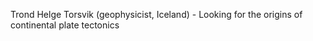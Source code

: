 Trond Helge Torsvik (geophysicist, Iceland) - Looking for the origins of continental plate tectonics